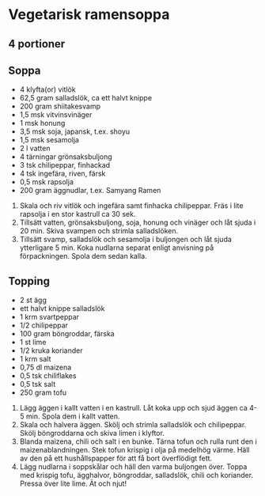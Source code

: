 # Vegetarisk ramensoppa
## 4 portioner

## Soppa
- 4 klyfta(or) vitlök
- 62,5 gram salladslök, ca ett halvt knippe
- 200 gram shiitakesvamp
- 1,5 msk vitvinsvinäger
- 1 msk honung
- 3,5 msk soja, japansk, t.ex. shoyu
- 1,5 msk sesamolja
- 2 l vatten
- 4 tärningar grönsaksbuljong
- 3 tsk chilipeppar, finhackad
- 4 tsk ingefära, riven, färsk
- 0,5 msk rapsolja
- 200 gram äggnudlar, t.ex. Samyang Ramen

1. Skala och riv vitlök och ingefära samt finhacka chilipeppar. Fräs i lite rapsolja i en stor kastrull ca 30 sek.
2. Tillsätt vatten, grönsaksbuljong, soja, honung och vinäger och låt sjuda i 20 min. Skiva svampen och strimla salladslöken.
3. Tillsätt svamp, salladslök och sesamolja i buljongen och låt sjuda ytterligare 5 min. Koka nudlarna separat enligt
   anvisning på förpackningen. Spola dem sedan kalla.

## Topping

- 2 st ägg
- ett halvt knippe salladslök
- 1 krm svartpeppar
- 1/2 chilipeppar
- 100 gram böngroddar, färska
- 1 st lime
- 1/2 kruka koriander
- 1 krm salt
- 0,75 dl maizena
- 0,5 tsk chiliflakes
- 0,5 tsk salt
- 250 gram tofu

1. Lägg äggen i kallt vatten i en kastrull. Låt koka upp och sjud äggen ca 4-5 min. Spola dem i kallt vatten.
2. Skala och halvera äggen. Skölj och strimla salladslök och chilipeppar. Skölj böngroddarna och skiva limen i klyftor.
3. Blanda maizena, chili och salt i en bunke. Tärna tofun och rulla runt den i maizenablandningen. Stek tofun krispig i
   olja på medelhög värme. Häll av den på ett hushållspapper för att få bort överflödigt fett.
4. Lägg nudlarna i soppskålar och häll den varma buljongen över. Toppa med krispig tofu, ägghalvor, böngroddar,
   salladslök, chili och koriander. Pressa över lite lime. Ät och njut!